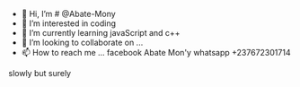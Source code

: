 - 👋 Hi, I’m # @Abate-Mony
- 👀 I’m interested in coding
- 🌱 I’m currently learning javaScript and c++
- 💞️ I’m looking to collaborate on ...
- 📫 How to reach me ...
    facebook Abate Mon'y
    whatsapp +237672301714
<!---
Abate-Mony/Abate-Mony is a ✨ special ✨ repository because its `README.md` (this file) appears on your GitHub profile.
You can click the Preview link to take a look at your changes.
--->
slowly but surely
